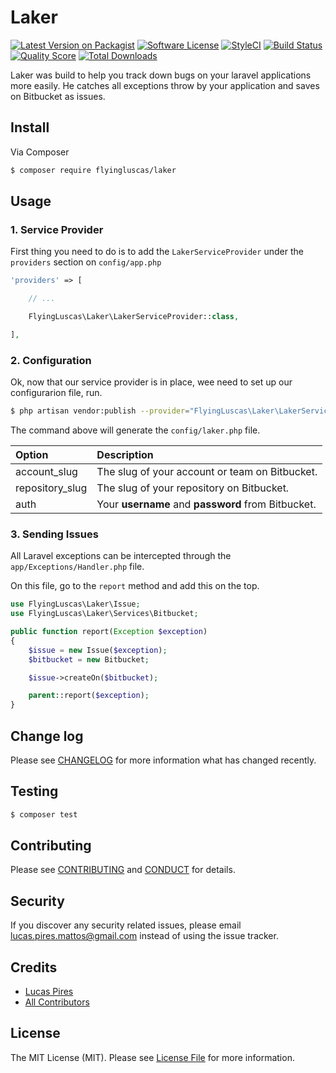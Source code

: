# Laker

[![Latest Version on Packagist][ico-version]][link-packagist]
[![Software License][ico-license]](LICENSE.md)
[![StyleCI][ico-styleci]][link-styleci]
[![Build Status][ico-travis]][link-travis]
[![Quality Score][ico-code-quality]][link-code-quality]
[![Total Downloads][ico-downloads]][link-downloads]

Laker was build to help you track down bugs on your laravel applications more easily.
He catches all exceptions throw by your application and saves on Bitbucket as issues.

## Install

Via Composer

``` bash
$ composer require flyingluscas/laker
```

## Usage

### 1. Service Provider
First thing you need to do is to add the `LakerServiceProvider` under the `providers` section on `config/app.php`

``` php
'providers' => [

    // ...

    FlyingLuscas\Laker\LakerServiceProvider::class,

],
```

### 2. Configuration

Ok, now that our service provider is in place, wee need to set up our configurarion file, run.

``` bash
$ php artisan vendor:publish --provider="FlyingLuscas\Laker\LakerServiceProvider"
```

The command above will generate the  `config/laker.php` file.

| Option           | Description                                         |
|:-----------------|:----------------------------------------------------|
| account_slug     | The slug of your account or team on Bitbucket.      |
| repository_slug  | The slug of your repository on Bitbucket.           |
| auth             | Your **username** and **password** from Bitbucket.  |

### 3. Sending Issues

All Laravel exceptions can be intercepted through the `app/Exceptions/Handler.php` file.

On this file, go to the `report` method and add this on the top.

``` php
use FlyingLuscas\Laker\Issue;
use FlyingLuscas\Laker\Services\Bitbucket;

public function report(Exception $exception)
{
    $issue = new Issue($exception);
    $bitbucket = new Bitbucket;

    $issue->createOn($bitbucket);

    parent::report($exception);
}
```

## Change log

Please see [CHANGELOG](CHANGELOG.md) for more information what has changed recently.

## Testing

``` bash
$ composer test
```

## Contributing

Please see [CONTRIBUTING](CONTRIBUTING.md) and [CONDUCT](CONDUCT.md) for details.

## Security

If you discover any security related issues, please email lucas.pires.mattos@gmail.com instead of using the issue tracker.

## Credits

- [Lucas Pires][link-author]
- [All Contributors][link-contributors]

## License

The MIT License (MIT). Please see [License File](LICENSE.md) for more information.

[ico-version]: https://img.shields.io/packagist/v/flyingluscas/laker.svg?style=flat-square
[ico-license]: https://img.shields.io/badge/license-MIT-brightgreen.svg?style=flat-square
[ico-styleci]: https://styleci.io/repos/67747721/shield
[ico-travis]: https://img.shields.io/travis/flyingluscas/laker/master.svg?style=flat-square
[ico-scrutinizer]: https://img.shields.io/scrutinizer/coverage/g/flyingluscas/laker.svg?style=flat-square
[ico-code-quality]: https://img.shields.io/scrutinizer/g/flyingluscas/laker.svg?style=flat-square
[ico-downloads]: https://img.shields.io/packagist/dt/flyingluscas/laker.svg?style=flat-square

[link-packagist]: https://packagist.org/packages/flyingluscas/laker
[link-styleci]: https://styleci.io/repos/67747721
[link-travis]: https://travis-ci.org/flyingluscas/laker
[link-scrutinizer]: https://scrutinizer-ci.com/g/flyingluscas/laker/code-structure
[link-code-quality]: https://scrutinizer-ci.com/g/flyingluscas/laker
[link-downloads]: https://packagist.org/packages/flyingluscas/laker
[link-author]: https://github.com/flyingluscas
[link-contributors]: ../../contributors
